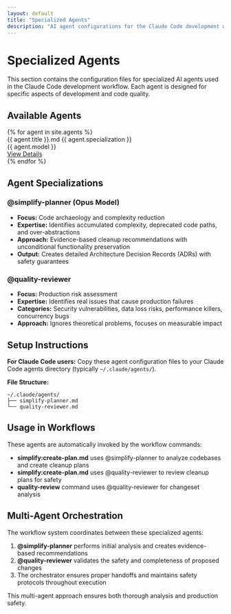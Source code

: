```yaml
---
layout: default
title: "Specialized Agents"
description: "AI agent configurations for the Claude Code development workflow"
---
```


# Specialized Agents

This section contains the configuration files for specialized AI agents used in the Claude Code development workflow. Each agent is designed for specific aspects of development and code quality.

## Available Agents

<div class="resource-category">
{% for agent in site.agents %}
<div class="file-item">
    <div class="file-header">
        <span class="file-name">{{ agent.title }}.md</span>
        <span class="file-desc">{{ agent.specialization }}</span>
        <div class="agent-meta">
            <span class="agent-model">{{ agent.model }}</span>
            <span class="agent-color" style="background-color: {{ agent.color }}; color: white; padding: 2px 8px; border-radius: 4px;">{{ agent.color }}</span>
        </div>
        <a href="{{ agent.url | relative_url }}" class="btn btn-primary">View Details</a>
    </div>
</div>
{% endfor %}
</div>

## Agent Specializations

### @simplify-planner (Opus Model)
- **Focus:** Code archaeology and complexity reduction
- **Expertise:** Identifies accumulated complexity, deprecated code paths, and over-abstractions
- **Approach:** Evidence-based cleanup recommendations with unconditional functionality preservation
- **Output:** Creates detailed Architecture Decision Records (ADRs) with safety guarantees

### @quality-reviewer
- **Focus:** Production risk assessment
- **Expertise:** Identifies real issues that cause production failures
- **Categories:** Security vulnerabilities, data loss risks, performance killers, concurrency bugs
- **Approach:** Ignores theoretical problems, focuses on measurable impact

## Setup Instructions

**For Claude Code users:** Copy these agent configuration files to your Claude Code agents directory (typically `~/.claude/agents/`).

**File Structure:**
```
~/.claude/agents/
├── simplify-planner.md
└── quality-reviewer.md
```

## Usage in Workflows

These agents are automatically invoked by the workflow commands:

- **simplify:create-plan.md** uses @simplify-planner to analyze codebases and create cleanup plans
- **simplify:create-plan.md** uses @quality-reviewer to review cleanup plans for safety
- **quality-review** command uses @quality-reviewer for changeset analysis

## Multi-Agent Orchestration

The workflow system coordinates between these specialized agents:

1. **@simplify-planner** performs initial analysis and creates evidence-based recommendations
2. **@quality-reviewer** validates the safety and completeness of proposed changes
3. The orchestrator ensures proper handoffs and maintains safety protocols throughout execution

This multi-agent approach ensures both thorough analysis and production safety.